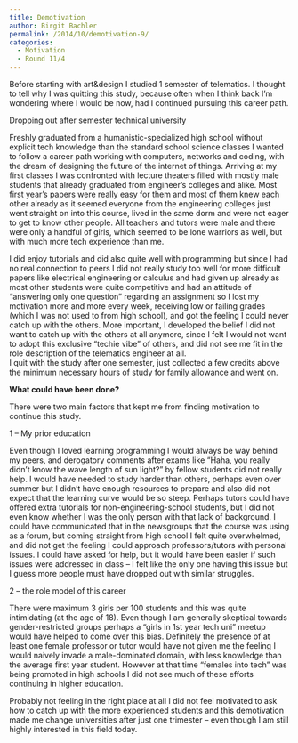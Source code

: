 ```yaml
---
title: Demotivation
author: Birgit Bachler
permalink: /2014/10/demotivation-9/
categories:
  - Motivation
  - Round 11/4
---
```

Before starting with art&design I studied 1 semester of telematics. I thought to tell why I was quitting this study, because often when I think back I&#8217;m wondering where I would be now, had I continued pursuing this career path.

Dropping out after semester technical university

Freshly graduated from a humanistic-specialized high school without explicit tech knowledge than the standard school science classes I wanted to follow a career path working with computers, networks and coding, with the dream of designing the future of the internet of things. Arriving at my first classes I was confronted with lecture theaters filled with mostly male students that already graduated from engineer&#8217;s colleges and alike. Most first year&#8217;s papers were really easy for them and most of them knew each other already as it seemed everyone from the engineering colleges just went straight on into this course, lived in the same dorm and were not eager to get to know other people. All teachers and tutors were male and there were only a handful of girls, which seemed to be lone warriors as well, but with much more tech experience than me.

I did enjoy tutorials and did also quite well with programming but since I had no real connection to peers I did not really study too well for more difficult papers like electrical engineering or calculus and had given up already as most other students were quite competitive and had an attitude of &#8220;answering only one question&#8221; regarding an assignment so I lost my motivation more and more every week, receiving low or failing grades (which I was not used to from high school), and got the feeling I could never catch up with the others. More important, I developed the belief I did not want to catch up with the others at all anymore, since I felt I would not want to adopt this exclusive &#8220;techie vibe&#8221; of others, and did not see me fit in the role description of the telematics engineer at all.  
I quit with the study after one semester, just collected a few credits above the minimum necessary hours of study for family allowance and went on.

**What could have been done?**

There were two main factors that kept me from finding motivation to continue this study.

1 &#8211; My prior education

Even though I loved learning programming I would always be way behind my peers, and derogatory comments after exams like &#8220;Haha, you really didn&#8217;t know the wave length of sun light?&#8221; by fellow students did not really help. I would have needed to study harder than others, perhaps even over summer but I didn&#8217;t have enough resources to prepare and also did not expect that the learning curve would be so steep. Perhaps tutors could have offered extra tutorials for non-engineering-school students, but I did not even know whether I was the only person with that lack of background. I could have communicated that in the newsgroups that the course was using as a forum, but coming straight from high school I felt quite overwhelmed, and did not get the feeling I could approach professors/tutors with personal issues. I could have asked for help, but it would have been easier if such issues were addressed in class &#8211; I felt like the only one having this issue but I guess more people must have dropped out with similar struggles.

2 &#8211; the role model of this career

There were maximum 3 girls per 100 students and this was quite intimidating (at the age of 18). Even though I am generally skeptical towards gender-restricted groups perhaps a &#8220;girls in 1st year tech uni&#8221; meetup would have helped to come over this bias. Definitely the presence of at least one female professor or tutor would have not given me the feeling I would naively invade a male-dominated domain, with less knowledge than the average first year student. However at that time &#8220;females into tech&#8221; was being promoted in high schools I did not see much of these efforts continuing in higher education.

Probably not feeling in the right place at all I did not feel motivated to ask how to catch up with the more experienced students and this demotivation made me change universities after just one trimester &#8211; even though I am still highly interested in this field today.
